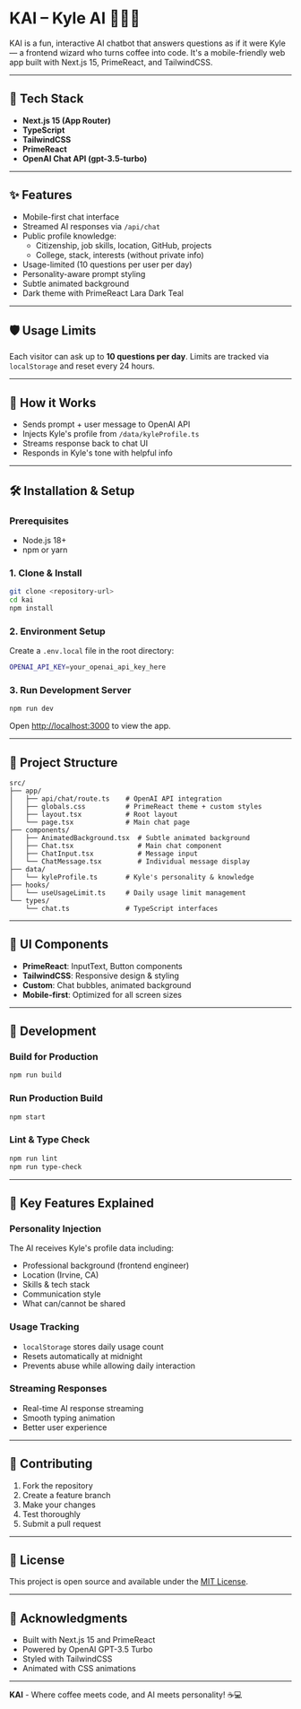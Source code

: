 # KAI – Kyle AI 🤖🧙‍♂️

KAI is a fun, interactive AI chatbot that answers questions as if it were Kyle — a frontend wizard who turns coffee into code. It's a mobile-friendly web app built with Next.js 15, PrimeReact, and TailwindCSS.

---

## 🚀 Tech Stack
- **Next.js 15 (App Router)**
- **TypeScript**
- **TailwindCSS**
- **PrimeReact**
- **OpenAI Chat API (gpt-3.5-turbo)**

---

## ✨ Features
- Mobile-first chat interface
- Streamed AI responses via `/api/chat`
- Public profile knowledge:
  - Citizenship, job skills, location, GitHub, projects
  - College, stack, interests (without private info)
- Usage-limited (10 questions per user per day)
- Personality-aware prompt styling
- Subtle animated background
- Dark theme with PrimeReact Lara Dark Teal

---

## 🛡 Usage Limits
Each visitor can ask up to **10 questions per day**. Limits are tracked via `localStorage` and reset every 24 hours.

---

## 🧠 How it Works
- Sends prompt + user message to OpenAI API
- Injects Kyle's profile from `/data/kyleProfile.ts`
- Streams response back to chat UI
- Responds in Kyle's tone with helpful info

---

## 🛠 Installation & Setup

### Prerequisites
- Node.js 18+ 
- npm or yarn

### 1. Clone & Install
```bash
git clone <repository-url>
cd kai
npm install
```

### 2. Environment Setup
Create a `.env.local` file in the root directory:
```bash
OPENAI_API_KEY=your_openai_api_key_here
```

### 3. Run Development Server
```bash
npm run dev
```

Open [http://localhost:3000](http://localhost:3000) to view the app.

---

## 📁 Project Structure
```
src/
├── app/
│   ├── api/chat/route.ts    # OpenAI API integration
│   ├── globals.css          # PrimeReact theme + custom styles
│   ├── layout.tsx           # Root layout
│   └── page.tsx             # Main chat page
├── components/
│   ├── AnimatedBackground.tsx  # Subtle animated background
│   ├── Chat.tsx                # Main chat component
│   ├── ChatInput.tsx           # Message input
│   └── ChatMessage.tsx         # Individual message display
├── data/
│   └── kyleProfile.ts       # Kyle's personality & knowledge
├── hooks/
│   └── useUsageLimit.ts     # Daily usage limit management
└── types/
    └── chat.ts              # TypeScript interfaces
```

---

## 🎨 UI Components
- **PrimeReact**: InputText, Button components
- **TailwindCSS**: Responsive design & styling
- **Custom**: Chat bubbles, animated background
- **Mobile-first**: Optimized for all screen sizes

---

## 🔧 Development

### Build for Production
```bash
npm run build
```

### Run Production Build
```bash
npm start
```

### Lint & Type Check
```bash
npm run lint
npm run type-check
```

---

## 🌟 Key Features Explained

### Personality Injection
The AI receives Kyle's profile data including:
- Professional background (frontend engineer)
- Location (Irvine, CA)
- Skills & tech stack
- Communication style
- What can/cannot be shared

### Usage Tracking
- `localStorage` stores daily usage count
- Resets automatically at midnight
- Prevents abuse while allowing daily interaction

### Streaming Responses
- Real-time AI response streaming
- Smooth typing animation
- Better user experience

---

## 🤝 Contributing
1. Fork the repository
2. Create a feature branch
3. Make your changes
4. Test thoroughly
5. Submit a pull request

---

## 📄 License
This project is open source and available under the [MIT License](LICENSE).

---

## 🙏 Acknowledgments
- Built with Next.js 15 and PrimeReact
- Powered by OpenAI GPT-3.5 Turbo
- Styled with TailwindCSS
- Animated with CSS animations

---

**KAI** - Where coffee meets code, and AI meets personality! ☕💻
